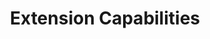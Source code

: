 ---
layout: default
title: Extension Capabilities
nav_order: 4
description: ""
has_children: true
permalink: /docs/extension-capabilities
---